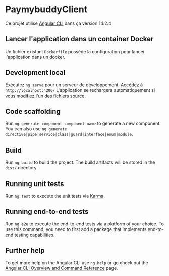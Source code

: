 # PaymybuddyClient

Ce projet utilise  [Angular CLI](https://github.com/angular/angular-cli) dans ça version 14.2.4

## Lancer  l'application dans un container Docker

Un fichier existant `Dockerfile` possède la configuration pour lancer l'application dans un docker.

## Development local

Exécutez `ng serve` pour un serveur de développement.
Accédez à `http://localhost:4200/`
L'application se rechargera automatiquement si vous modifiez l'un des fichiers source.

## Code scaffolding

Run `ng generate component component-name` to generate a new component. You can also
use `ng generate directive|pipe|service|class|guard|interface|enum|module`.

## Build

Run `ng build` to build the project. The build artifacts will be stored in the `dist/` directory.

## Running unit tests

Run `ng test` to execute the unit tests via [Karma](https://karma-runner.github.io).

## Running end-to-end tests

Run `ng e2e` to execute the end-to-end tests via a platform of your choice. To use this command, you need to first add a
package that implements end-to-end testing capabilities.

## Further help

To get more help on the Angular CLI use `ng help` or go check out
the [Angular CLI Overview and Command Reference](https://angular.io/cli) page.


